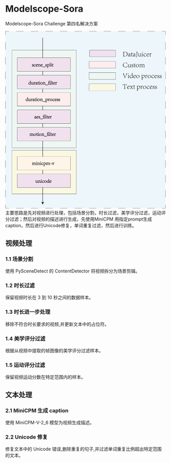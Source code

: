 # Modelscope-Sora
Modelscope-Sora Challenge 第四名解决方案

![Modelscope-Sora Challenge](./src/modelscope-sora.png)
主要思路是先对视频进行处理，包括场景分割，时长过滤，美学评分过滤，运动评分过滤；然后对视频的描述进行生成，先使用MiniCPM 用指定prompt生成 caption，然后进行Unicode修复，单词重复过滤，然后进行训练。

## 视频处理
### 1.1 场景分割
使用 PySceneDetect 的 ContentDetector 将视频拆分为场景剪辑。

### 1.2 时长过滤
保留视频时长在 3 到 10 秒之间的数据样本。

### 1.3 时长进一步处理
移除不符合时长要求的视频,并更新文本中的占位符。

### 1.4 美学评分过滤
根据从视频中提取的帧图像的美学评分过滤样本。

### 1.5 运动评分过滤
保留视频运动分数在特定范围内的样本。

## 文本处理
### 2.1 MiniCPM 生成 caption
使用 MiniCPM-V-2_6 模型为视频生成描述。

### 2.2 Unicode 修复
修复文本中的 Unicode 错误,删除重复的句子,并过滤单词重复比例超出特定范围的文本。

